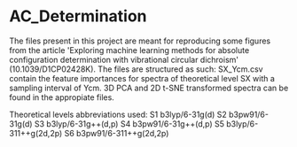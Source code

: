 # AC_Determination
The files present in this project are meant for reproducing some figures from the article 'Exploring machine learning methods for absolute configuration determination with vibrational circular dichroism' (10.1039/D1CP02428K).
The files are structured as such:
  SX_Ycm.csv contain the feature importances for spectra of theoretical level SX with a sampling interval of Ycm.
  3D PCA and 2D t-SNE transformed spectra can be found in the appropiate files.
  
Theoretical levels abbreviations used:
 S1 b3lyp/6-31g(d)
 S2 b3pw91/6-31g(d)
 S3 b3lyp/6-31g++(d,p)
 S4 b3pw91/6-31g++(d,p)
 S5 b3lyp/6-311++g(2d,2p)
 S6 b3pw91/6-311++g(2d,2p)
